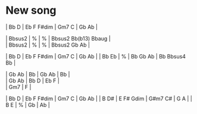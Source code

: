 # New song

| Bb D | Eb F F#dim | Gm7 C | Gb Ab |

| Bbsus2 | % | % | Bbsus2 Bb(b13) Bbaug |  
| Bbsus2 | % | % | Bbsus2 Gb Ab |

| Bb D | Eb F F#dim | Gm7 C | Gb Ab |
| Bb Eb | % | Bb Gb Ab | Bb Bbsus4 Bb |

| Gb Ab | Bb | Gb Ab | Bb |  
| Gb Ab | Bb D | Eb F |  
| Gm7 | F |

| Bb D | Eb F F#dim | Gm7 C | Gb Ab |
| B D# | E F# Gdim | G#m7 C# | G A |
| B E | % | Gb | Ab |
